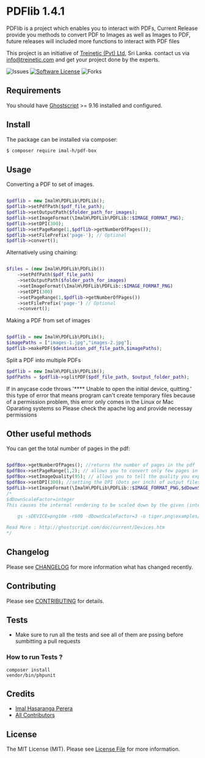 # PDFlib 1.4.1
PDFlib is a project which enables you to interact with PDFs, Current Release provide you methods to convert PDF to Images as well as Images to PDF, future releases will included more functions to interact with PDF files

This project is an initiative of [Treinetic (Pvt) Ltd](http://www.treinetic.com), Sri Lanka. 
contact us via info@treinetic.com and get your project done by the experts.

![Issues](https://img.shields.io/github/issues/imalhasaranga/PDFBox.svg)
[![Software License](https://img.shields.io/badge/license-MIT-blue.svg)](LICENSE.md)
![Forks](https://img.shields.io/github/forks/imalhasaranga/PDFBox.svg)


## Requirements

You should have [Ghostscript](http://www.ghostscript.com/) >= 9.16 installed and configured.

## Install

The package can be installed via composer:
``` bash
$ composer require imal-h/pdf-box
```

## Usage

Converting a PDF to set of images.

```php

$pdflib = new ImalH\PDFLib\PDFLib();
$pdflib->setPdfPath($pdf_file_path);
$pdflib->setOutputPath($folder_path_for_images);
$pdflib->setImageFormat(\ImalH\PDFLib\PDFLib::$IMAGE_FORMAT_PNG);
$pdflib->setDPI(300);
$pdflib->setPageRange(1,$pdflib->getNumberOfPages());
$pdflib->setFilePrefix('page-'); // Optional
$pdflib->convert();

```
Alternatively using chaining:

```php

$files = (new ImalH\PDFLib\PDFLib())
    ->setPdfPath($pdf_file_path)
    ->setOutputPath($folder_path_for_images)
    ->setImageFormat(\ImalH\PDFLib\PDFLib::$IMAGE_FORMAT_PNG)
    ->setDPI(300)
    ->setPageRange(1,$pdflib->getNumberOfPages())
    ->setFilePrefix('page-') // Optional
    ->convert();

```

Making a PDF from set of images

```php

$pdflib = new ImalH\PDFLib\PDFLib();
$imagePaths = ["images-1.jpg","images-2.jpg"];
$pdflib->makePDF($destination_pdf_file_path,$imagePaths);

```

Split a PDF into multiple PDFs

```php
$pdflib = new ImalH\PDFLib\PDFLib();
$pdfPaths = $pdflib->splitPDF($pdf_file_path, $output_folder_path);
```

If in anycase code throws '**** Unable to open the initial device, quitting.' this type of error that means program can't create temporary files because of a permission problem, this error only comes in the Linux or Mac Oparating systems so Please check the apache log and provide necessay permissions

## Other useful methods
You can get the total number of pages in the pdf:
```php

$pdfBox->getNumberOfPages(); //returns the number of pages in the pdf
$pdfBox->setPageRange(1,2); // allows you to convert only few pages in the PDF Document
$pdfBox->setImageQuality(95); // allows you to tell the quality you expect in the output Jpg file (only jpg)
$pdfBox->setDPI(300); //setting the DPI (Dots per inch) of output files
$pdfLib->setImageFormat(\ImalH\PDFLib\PDFLib::$IMAGE_FORMAT_PNG,$dDownScaleFactor=null);   //this will set the output image format, default it is jpg, but I recommend using pdf to png because it seems it is faster
/*
$dDownScaleFactor=integer
This causes the internal rendering to be scaled down by the given (integer <= 8) factor before being output. For example, the following will produce a 200dpi output png from a 600dpi internal rendering:
    
    gs -sDEVICE=png16m -r600 -dDownScaleFactor=3 -o tiger.png\examples/tiger.png

Read More : http://ghostscript.com/doc/current/Devices.htm
*/
```

## Changelog

Please see [CHANGELOG](CHANGELOG.md) for more information what has changed recently.

## Contributing

Please see [CONTRIBUTING](CONTRIBUTING.md) for details.


## Tests

- Make sure to run all the tests and see all of them are pssing before sumbitting a pull requests

### How to run Tests ? 
    composer install
    vendor/bin/phpunit


## Credits

- [Imal Hasaranga Perera](https://github.com/imalhasaranga)
- [All Contributors](../../contributors)


## License

The MIT License (MIT). Please see [License File](LICENSE.md) for more information.

